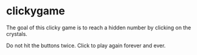 # clickygame
The goal of this clicky game is to reach a hidden number by clicking on the crystals.

Do not hit the buttons twice. 
Click to play again forever and ever. 
